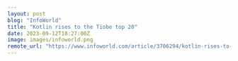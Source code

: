 ```yaml
---
layout: post
blog: "InfoWorld"
title: "Kotlin rises to the Tiobe top 20"
date: 2023-09-12T18:27:00Z
image: images/infoworld.png
remote_url: "https://www.infoworld.com/article/3706294/kotlin-rises-to-the-tiobe-top-20.html#tk.rss_applicationdevelopment"
---
```

